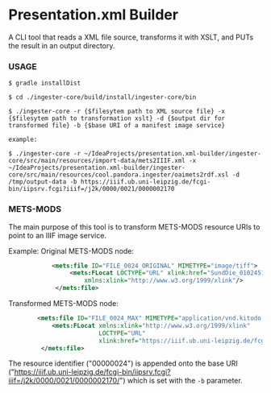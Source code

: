 Presentation.xml Builder
===================================

A CLI tool that reads a XML file source, transforms it with XSLT, and PUTs the result in an output directory.

### USAGE
    
    $ gradle installDist
    
    $ cd ./ingester-core/build/install/ingester-core/bin
    
    $ ./ingester-core -r {$filesytem path to XML source file} -x {$filesytem path to transformation xslt} -d {$output dir for transformed file} -b {$base URI of a manifest image service}
    
    example:
     
    $ ./ingester-core -r ~/IdeaProjects/presentation.xml-builder/ingester-core/src/main/resources/import-data/mets2IIIF.xml -x ~/IdeaProjects/presentation.xml-builder/ingester-core/src/main/resources/cool.pandora.ingester/oaimets2rdf.xsl -d /tmp/output-data -b https://iiif.ub.uni-leipzig.de/fcgi-bin/iipsrv.fcgi?iiif=/j2k/0000/0021/0000002170


### METS-MODS
The main purpose of this tool is to transform METS-MODS resource URIs to point to an IIIF image service.

Example:
Original METS-MODS node:
```xml
            <mets:file ID="FILE_0024_ORIGINAL" MIMETYPE="image/tiff">
                 <mets:FLocat LOCTYPE="URL" xlink:href="SundDie_010245146_tif/00000024.tif"
                     xmlns:xlink="http://www.w3.org/1999/xlink"/>
             </mets:file>
```
Transformed METS-MODS node:
```xml
        <mets:file ID="FILE_0024_MAX" MIMETYPE="application/vnd.kitodo.iiif">
            <mets:FLocat xmlns:xlink="http://www.w3.org/1999/xlink"
                         LOCTYPE="URL"
                         xlink:href="https://iiif.ub.uni-leipzig.de/fcgi-bin/iipsrv.fcgi?iiif=/j2k/0000/0021/0000002170/00000024.jpx"/>
         </mets:file>
```

The resource identifier ("00000024") is appended onto the base URI ("https://iiif.ub.uni-leipzig.de/fcgi-bin/iipsrv.fcgi?iiif=/j2k/0000/0021/0000002170/") which is set with the `-b` parameter.
